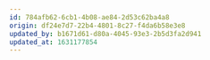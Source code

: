 ```yaml
---
id: 784afb62-6cb1-4b08-ae84-2d53c62ba4a8
origin: df24e7d7-22b4-4801-8c27-f4da6b58e3e8
updated_by: b1671d61-d80a-4045-93e3-2b5d3fa2d941
updated_at: 1631177854
---
```

